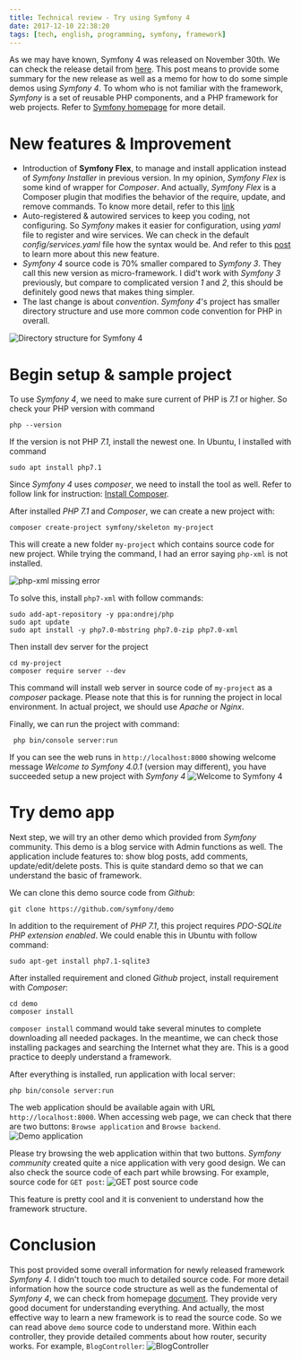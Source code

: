 ```yaml
---
title: Technical review - Try using Symfony 4
date: 2017-12-10 22:38:20
tags: [tech, english, programming, symfony, framework]
---
```

As we may have known, Symfony 4 was released on November 30th. We can check the release detail from [here](https://symfony.com/blog/hello-symfony-4). This post means to provide some summary for the new release as well as a memo for how to do some simple demos using *Symfony 4*. To whom who is not familiar with the framework, *Symfony* is a set of reusable PHP components, and a PHP framework for web projects. Refer to [Symfony homepage](https://symfony.com/) for more detail.
# New features & Improvement
* Introduction of **Symfony Flex**, to manage and install application instead of *Symfony Installer* in previous version. In my opinion, *Symfony Flex* is some kind of wrapper for *Composer*. And actually, *Symfony Flex* is a Composer plugin that modifies the behavior of the require, update, and remove commands. To know more detail, refer to this [link](https://symfony.com/doc/current/setup/flex.html)
* Auto-registered & autowired services to keep you coding, not configuring. So *Symfony* makes it easier for configuration, using *yaml* file to register and wire services. We can check in the default *config/services.yaml* file how the syntax would be. And refer to this [post](https://symfony.com/doc/current/service_container/3.3-di-changes.html) to learn more about this new feature.
* *Symfony 4* source code is 70% smaller compared to *Symfony 3*. They call this new version as micro-framework. I did't work with *Symfony 3* previously, but compare to complicated version *1* and *2*, this should be definitely good news that makes thing simpler.
* The last change is about *convention*. *Symfony 4*'s project has smaller directory structure and use more common code convention for PHP in overall.

![Directory structure for Symfony 4](https://images2.imgbox.com/6e/d2/GH4wxeAH_o.png)

# Begin setup & sample project

To use *Symfony 4*, we need to make sure current of PHP is *7.1* or higher. So check your PHP version with command
```
php --version
```

If the version is not PHP *7.1*, install the newest one. In Ubuntu, I installed with command
```
sudo apt install php7.1
```

Since *Symfony 4* uses *composer*, we need to install the tool as well. Refer to follow link for instruction: [Install Composer](https://getcomposer.org/download/).

After installed *PHP 7.1* and *Composer*, we can create a new project with:
```
composer create-project symfony/skeleton my-project
```
This will create a new folder `my-project` which contains source code for new project. While trying the command, I had an error saying `php-xml` is not installed.

![php-xml missing error](https://images2.imgbox.com/ed/e5/QoNbQqVk_o.png)

To solve this, install `php7-xml` with follow commands:
```
sudo add-apt-repository -y ppa:ondrej/php
sudo apt update
sudo apt install -y php7.0-mbstring php7.0-zip php7.0-xml
```
Then install dev server for the project
```
cd my-project
composer require server --dev
```
This command will install web server in source code of `my-project` as a *composer* package. Please note that this is for running the project in local environment. In actual project, we should use *Apache* or *Nginx*.

Finally, we can run the project with command:
```
 php bin/console server:run
```
If you can see the web runs in `http://localhost:8000` showing welcome message *Welcome to Symfony 4.0.1* (version may different), you have succeeded setup a new project with *Symfony 4*
![Welcome to Symfony 4](https://images2.imgbox.com/b2/79/zpuxSTa2_o.png)
# Try demo app

Next step, we will try an other demo which provided from *Symfony* community. This demo is a blog service with Admin functions as well. The application include features to: show blog posts, add comments, update/edit/delete posts. This is quite standard demo so that we can understand the basic of framework.

We can clone this demo source code from *Github*:
```
git clone https://github.com/symfony/demo
```

In addition to the requirement of *PHP 7.1*, this project requires *PDO-SQLite PHP extension enabled*. We could enable this in Ubuntu with follow command:
```
sudo apt-get install php7.1-sqlite3
```

After installed requirement and cloned *Github* project, install requirement with *Composer*:
```
cd demo
composer install
```
`composer install` command would take several minutes to complete downloading all needed packages. In the meantime, we can check those installing packages and searching the Internet what they are. This is a good practice to deeply understand a framework.

After everything is installed, run application with local server:
```
php bin/console server:run
```
The web application should be available again with URL `http://localhost:8000`. When accessing web page, we can check that there are two buttons: `Browse application` and `Browse backend`.
![Demo application](https://images2.imgbox.com/eb/e2/1TI0j87M_o.png)

Please try browsing the web application within that two buttons. *Symfony community* created quite a nice application with very good design. We can also check the source code of each part while browsing. For example, source code for `GET post`:
![GET post source code](https://images2.imgbox.com/eb/1c/ESJMekF7_o.png)

This feature is pretty cool and it is convenient to understand how the framework structure.

# Conclusion

This post provided some overall information for newly released framework *Symfony 4*. I didn't touch too much to detailed source code. For more detail information how the source code structure as well as the fundemental of *Symfony 4*, we can check from homepage [document](https://symfony.com/doc/current/quick_tour/the_big_picture.html). They provide very good document for understanding everything. And actually, the most effective way to learn a new framework is to read the source code. So we can read above `demo` source code to understand more. Within each controller, they provide detailed comments about how router, security works. For example, `BlogController`:
![BlogController](https://images2.imgbox.com/d5/a1/1H4asv9C_o.png)
